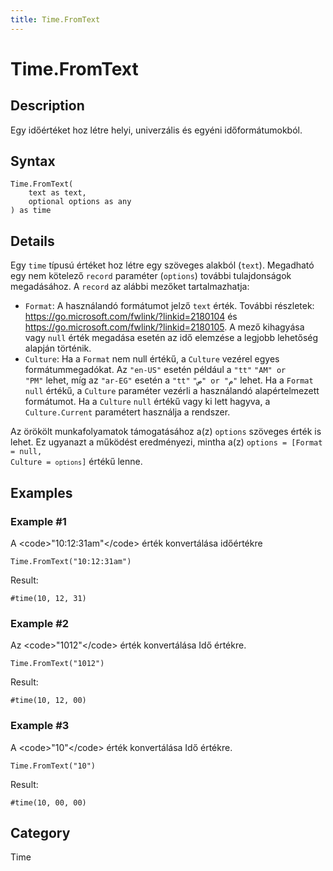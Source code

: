 ```yaml
---
title: Time.FromText
---
```


# Time.FromText


## Description

Egy időértéket hoz létre helyi, univerzális és egyéni időformátumokból.


## Syntax

```powerquery
Time.FromText(
    text as text,
    optional options as any
) as time
```


## Details

Egy <code>time</code> típusú értéket hoz létre egy szöveges alakból (<code>text</code>). Megadható egy nem kötelező <code>record</code> paraméter (<code>options</code>) további tulajdonságok megadásához. A <code>record</code> az alábbi mezőket tartalmazhatja:<ul>   <li><code>Format</code>: A használandó formátumot jelző <code>text</code> érték. További részletek: https://go.microsoft.com/fwlink/?linkid=2180104 és https://go.microsoft.com/fwlink/?linkid=2180105. A mező kihagyása vagy <code>null</code> érték megadása esetén az idő elemzése a legjobb lehetőség alapján történik.</li>   <li><code>Culture</code>: Ha a <code>Format</code> nem null értékű, a <code>Culture</code> vezérel egyes formátummegadókat. Az <code>"en-US"</code> esetén például a <code>"tt"</code> <code>"AM" or "PM"</code> lehet, míg az <code>"ar-EG"</code> esetén a <code>"tt"</code> <code>"ص" or "م"</code> lehet. Ha a <code>Format</code> <code>null</code> értékű, a <code>Culture</code> paraméter vezérli a használandó alapértelmezett formátumot. Ha a <code>Culture</code> <code>null</code> értékű vagy ki lett hagyva, a <code>Culture.Current</code> paramétert használja a rendszer.</li></ul>Az örökölt munkafolyamatok támogatásához a(z) <code>options</code> szöveges érték is lehet. Ez ugyanazt a működést eredményezi, mintha a(z) <code>options</code><code> = [Format = null, Culture = <code>options</code>]</code> értékű lenne.


## Examples

### Example #1 
A &lt;code&gt;&#34;10:12:31am&#34;&lt;/code&gt; érték konvertálása időértékre
```powerquery
Time.FromText("10:12:31am")
```

Result: 
```powerquery
#time(10, 12, 31)
```


### Example #2 
Az &lt;code&gt;&#34;1012&#34;&lt;/code&gt; érték konvertálása Idő értékre.
```powerquery
Time.FromText("1012")
```

Result: 
```powerquery
#time(10, 12, 00)
```


### Example #3 
A &lt;code&gt;&#34;10&#34;&lt;/code&gt; érték konvertálása Idő értékre.
```powerquery
Time.FromText("10")
```

Result: 
```powerquery
#time(10, 00, 00)
```




## Category
Time
